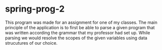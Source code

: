 # spring-prog-2
This program was made for an assignment for one of my classes. The main principle of the application is to first be able to parse a given program
that was written according the grammar that my professor had set up. While parsing we would resolve the scopes of the given variables using data strucutures of our choice.
